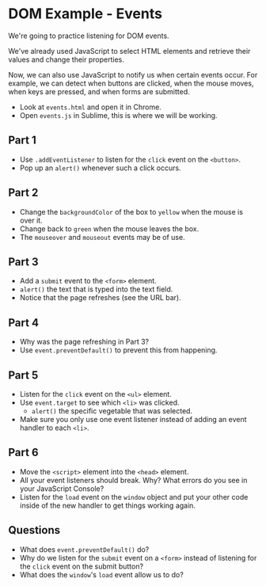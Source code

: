 # DOM Example - Events

We're going to practice listening for DOM events.

We've already used JavaScript to select HTML elements and retrieve
their values and change their properties.

Now, we can also use JavaScript to notify us when certain events
occur. For example, we can detect when buttons are clicked, when the
mouse moves, when keys are pressed, and when forms are submitted.

- Look at `events.html` and open it in Chrome.
- Open `events.js` in Sublime, this is where we will be working.

## Part 1

- Use `.addEventListener` to listen for the `click` event on the
`<button>`.
- Pop up an `alert()` whenever such a click occurs.

## Part 2

- Change the `backgroundColor` of the box to `yellow` when the mouse
  is over it.
- Change back to `green` when the mouse leaves the box.
- The `mouseover` and `mouseout` events may be of use.

## Part 3

- Add a `submit` event to the `<form>` element.
- `alert()` the text that is typed into the text field.
- Notice that the page refreshes (see the URL bar).

## Part 4

- Why was the page refreshing in Part 3?
- Use `event.preventDefault()` to prevent this from happening.

## Part 5

- Listen for the `click` event on the `<ul>` element.
- Use `event.target` to see which `<li>` was clicked.
    - `alert()` the specific vegetable that was selected.
- Make sure you only use one event listener instead of adding an event
  handler to each `<li>`.

## Part 6

- Move the `<script>` element into the `<head>` element.
- All your event listeners should break.  Why? What errors do you see
  in your JavaScript Console?
- Listen for the `load` event on the `window` object and put your
  other code inside of the new handler to get things working again.

## Questions

- What does `event.preventDefault()` do?
- Why do we listen for the `submit` event on a `<form>` instead of
  listening for the `click` event on the submit button?
- What does the `window`'s `load` event allow us to do?
